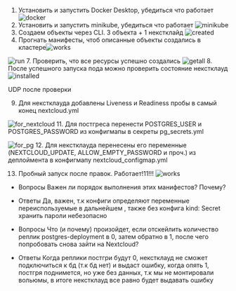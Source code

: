 1. Установить и запустить Docker Desktop, убедиться что работает
![docker](https://github.com/yuzik/itmo_devops/assets/60525058/871815f2-4b67-4eb4-8079-567df166a698)
3.  Установить и запустить  minikube, убедиться что работает
![minikube](https://github.com/yuzik/itmo_devops/assets/60525058/8969e42f-1cf9-4b81-a03d-87c95513851c)
5. Создаем объекты через CLI. 3 объекта + 1 некстклайд
![created](https://github.com/yuzik/itmo_devops/assets/60525058/087188fe-33ee-4e49-b6d9-ac253446eee8)
6. Прогнать манифесты, чтоб описанные объекты создались в кластере![works](https://github.com/yuzik/itmo_devops/assets/60525058/f763deb6-f866-4f7e-985f-b9c29c21e62b)

![run](https://github.com/yuzik/itmo_devops/assets/60525058/05a36254-d737-45ee-9e4c-99a5ae60d1ee)
7. Проверить, что все ресурсы успешно создались
![getall](https://github.com/yuzik/itmo_devops/assets/60525058/b8c16a4c-a3c8-4789-85ab-4b7dafdb1aab)
8. После успешного запуска пода можно проверить состояние некстклауд
![installed](https://github.com/yuzik/itmo_devops/assets/60525058/e52ae205-03d1-4cfa-bc80-1424fd65011d)

UDP после проверки 

9. Для некстклауда добавлены Liveness и Readiness пробы в самый конец nextcloud.yml
   
![for_nextcloud](https://github.com/yuzik/itmo_devops/assets/60525058/ee5619a2-b0bf-44d7-aeb1-c459490f81c4)
11. Для постгреса перенести POSTGRES_USER и POSTGRES_PASSWORD из конфигмапы в секреты pg_secrets.yml

![for_pg](https://github.com/yuzik/itmo_devops/assets/60525058/a0576248-00ca-4af8-aa7e-b2d159b7a468)
12. Для некстклауда перенесены его переменные (NEXTCLOUD_UPDATE, ALLOW_EMPTY_PASSWORD и проч.) из деплоймента в конфигмапу nextcloud_configmap.yml

13. Пробный запуск после правок. Работает!11!!!
![works](https://github.com/yuzik/itmo_devops/assets/60525058/ba193d2f-4bb6-45a3-8a5c-fccc3c8b9097)

* Вопросы
Важен ли порядок выполнения этих манифестов? Почему?

* Ответы 
Да, важен, т.к конфиги определяют переменные переиспользуемые в дальнейшем , также без конфига kind: Secret хранить пароли небезопасно 

* Вопросы
Что (и почему) произойдет, если отскейлить количество реплик postgres-deployment в 0, затем обратно в 1, после чего попробовать снова зайти на Nextcloud?

* Ответы 
Когда реплики постгри будут 0, некстклауд не сможет подключиться к бд (т.к бд нет) и выдаст ошибку, когда опять 1, постгря поднимется, но уже без данных, т.к мы не монтировали вольюмы, в итоге некстклауд все равно будет выдавать ошибку  
